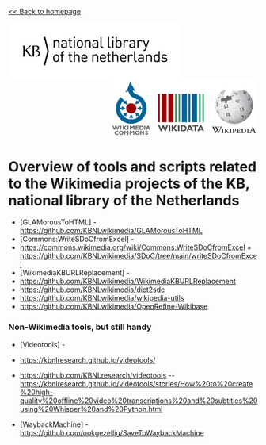 [<< Back to homepage](https://kbnlwikimedia.github.io)

<img src="../media/KB_Nationale-Bibliotheek_Logo_RGB-Zwart-EN.png" width="350" hspace="0" align="left"/>
<img src="../media/wikimedia-logos.png" align="right" width="300" hspace="0" align="left"/>
<br clear="all"/>

# Overview of tools and scripts related to the Wikimedia projects of the KB, national library of the Netherlands 

* [GLAMorousToHTML] - https://github.com/KBNLwikimedia/GLAMorousToHTML
* [Commons:WriteSDoCfromExcel] - 
* https://commons.wikimedia.org/wiki/Commons:WriteSDoCfromExcel + https://github.com/KBNLwikimedia/SDoC/tree/main/writeSDoCfromExcel
* [WikimediaKBURLReplacement] -
* https://github.com/KBNLwikimedia/WikimediaKBURLReplacement
* https://github.com/KBNLwikimedia/dict2sdc
* https://github.com/KBNLwikimedia/wikipedia-utils
* https://github.com/KBNLwikimedia/OpenRefine-Wikibase

### Non-Wikimedia tools, but still handy
* [Videotools] - 
* https://kbnlresearch.github.io/videotools/
* https://github.com/KBNLresearch/videotools
  -- https://kbnlresearch.github.io/videotools/stories/How%20to%20create%20high-quality%20offline%20video%20transcriptions%20and%20subtitles%20using%20Whisper%20and%20Python.html

* [WaybackMachine] - https://github.com/ookgezellig/SaveToWaybackMachine